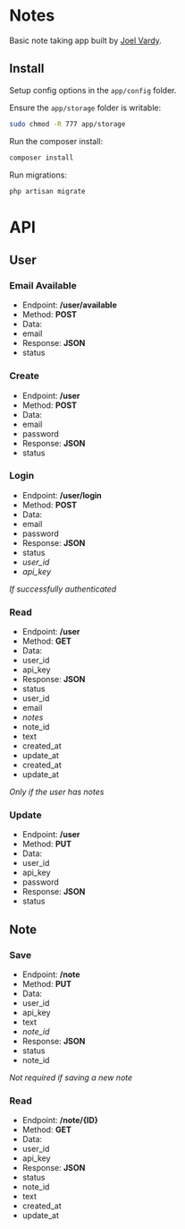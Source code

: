 # Notes

Basic note taking app built by [Joel Vardy][joelvardy].

## Install

Setup config options in the `app/config` folder.

Ensure the `app/storage` folder is writable:

```bash
sudo chmod -R 777 app/storage
```

Run the composer install:

```bash
composer install
```

Run migrations:

```bash
php artisan migrate
```

# API

## User

### Email Available

 * Endpoint: **/user/available**
 * Method: **POST**
 * Data:
  * email
 * Response: **JSON**
  * status

### Create

 * Endpoint: **/user**
 * Method: **POST**
 * Data:
  * email
  * password
 * Response: **JSON**
  * status

### Login

 * Endpoint: **/user/login**
 * Method: **POST**
 * Data:
  * email
  * password
 * Response: **JSON**
  * status
  * *user_id*
  * *api_key*

*If successfully authenticated*

### Read

 * Endpoint: **/user**
 * Method: **GET**
 * Data:
  * user_id
  * api_key
 * Response: **JSON**
  * status
  * user_id
  * email
  * *notes*
   * note_id
   * text
   * created_at
   * update_at
  * created_at
  * update_at

*Only if the user has notes*

### Update

 * Endpoint: **/user**
 * Method: **PUT**
 * Data:
  * user_id
  * api_key
  * password
 * Response: **JSON**
  * status

## Note

### Save

 * Endpoint: **/note**
 * Method: **PUT**
 * Data:
  * user_id
  * api_key
  * text
  * *note_id*
 * Response: **JSON**
  * status
  * note_id

*Not required if saving a new note*

### Read

 * Endpoint: **/note/{ID}**
 * Method: **GET**
 * Data:
  * user_id
  * api_key
 * Response: **JSON**
  * status
  * note_id
  * text
  * created_at
  * update_at

  [joelvardy]: http://joelvardy.com/